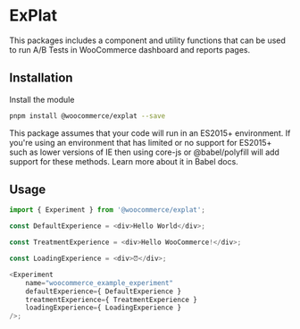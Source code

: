 # ExPlat

This packages includes a component and utility functions that can be used to run A/B Tests in WooCommerce dashboard and reports pages.

## Installation

Install the module

```bash
pnpm install @woocommerce/explat --save
```

This package assumes that your code will run in an ES2015+ environment. If you're using an environment that has limited or no support for ES2015+ such as lower versions of IE then using core-js or @babel/polyfill will add support for these methods. Learn more about it in Babel docs.

## Usage

```js
import { Experiment } from '@woocommerce/explat';

const DefaultExperience = <div>Hello World</div>;

const TreatmentExperience = <div>Hello WooCommerce!</div>;

const LoadingExperience = <div>⏰</div>;

<Experiment
	name="woocommerce_example_experiment"
	defaultExperience={ DefaultExperience }
	treatmentExperience={ TreatmentExperience }
	loadingExperience={ LoadingExperience }
/>;
```

